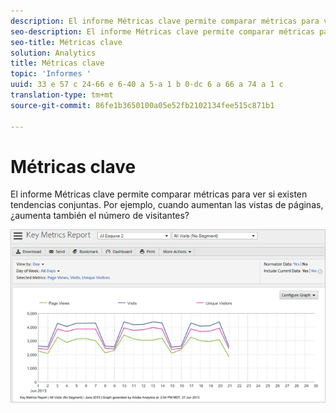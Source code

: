 ```yaml
---
description: El informe Métricas clave permite comparar métricas para ver si existen tendencias conjuntas. Por ejemplo, cuando aumentan las vistas de páginas, ¿aumenta también el número de visitantes?
seo-description: El informe Métricas clave permite comparar métricas para ver si existen tendencias conjuntas. Por ejemplo, cuando aumentan las vistas de páginas, ¿aumenta también el número de visitantes?
seo-title: Métricas clave
solution: Analytics
title: Métricas clave
topic: 'Informes '
uuid: 33 e 57 c 24-66 e 6-40 a 5-a 1 b 0-dc 6 a 66 a 74 a 1 c
translation-type: tm+mt
source-git-commit: 86fe1b3650100a05e52fb2102134fee515c871b1

---
```



# Métricas clave

El informe Métricas clave permite comparar métricas para ver si existen tendencias conjuntas. Por ejemplo, cuando aumentan las vistas de páginas, ¿aumenta también el número de visitantes?

![](assets/reports_key_metrics.png)

<!-- 

<p> <b>Use Cases</b> </p> 
<p>Social Media: You can use the Key Metrics Report to examine social groups, such as Total Mentions or Audience Sentiment, and see how they are affecting revenue. How do you tie key metrics like Revenue to Social metrics? Look at the KM report by those groupings--total mentions, total audience, mapped to revenue. i.e. tv grouping, computing grouping, to see if it spikes or drives revenue. </p>

 -->

